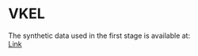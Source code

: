 # VKEL
The synthetic data used in the first stage is available at:  
[Link](https://drive.google.com/drive/folders/110kxZjD8AY8jyq_ba_0Pg7IM0DryVrPJ?usp=drive_link)

